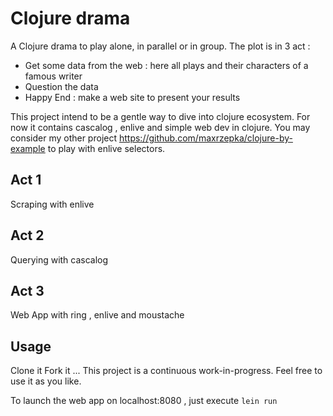 # Clojure drama

A Clojure drama to play alone, in parallel or in group.
The plot is in 3 act :

   * Get some data from the web : here all plays and their characters of a famous writer
   * Question the data
   * Happy End : make a web site to present your results

This project intend to be a gentle way to dive into clojure ecosystem.
For now it contains cascalog , enlive and simple web dev in clojure.
You may consider my other project https://github.com/maxrzepka/clojure-by-example to play with enlive selectors.


## Act 1

Scraping with enlive

## Act 2

Querying with cascalog

## Act 3

Web App with ring , enlive and moustache

## Usage

Clone it Fork it ... This project is a continuous work-in-progress. Feel free to use it as you like.

To launch the web app on localhost:8080 , just execute `lein run`

